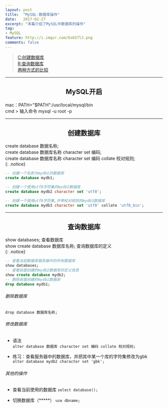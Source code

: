```yaml
---
layout: post
title:  "MySQL-数据库操作"
date:   2017-02-27
excerpt: "本篇介绍了MySQL中数据库的操作"
tag:
- MySQL
feature: http://i.imgur.com/Ds6S7lJ.png
comments: false
---  
```


><a href="#1">C:创建数据库</a>  
><a href="#2">R:查询数据库</a>   
><a href="#3">两种方式的比较</a>    

***


## <center>MySQL开启</center>    


mac：PATH="$PATH":/usr/local/mysql/bin  
cmd > 输入命令 mysql -u root -p    


***

<a name="1"></a>

## <center>创建数据库</center>   



create database 数据名称;  
create database 数据库名称 character set 编码;  
create database 数据库名称 character set 编码 collate 校对规则;  
{: .notice}


```sql
-- 创建一个名称为mydb1的数据库
create database mydb1;

-- 创建一个使用utf8字符集的mydb2数据库
create database mydb2 character set 'utf8';

-- 创建一个使用utf8字符集,并带校对规则的mydb3数据库
create database mydb3 character set 'utf8' collate 'utf8_bin';
```
	

***

<a name="2"></a>

## <center>查询数据库</center>   

show databases;  查看数据库   
show create database 数据库名称;  查询数据库的定义   
{: .notice}	



```sql
-- 查看当前数据库服务器中的所有数据库
show databases;
-- 查看前面创建的mydb2数据库的定义信息
show create database mydb2;
-- 删除前面创建的mydb1数据库
drop database mydb1;
```

###### 删除数据库	  
`drop database 数据库名称;`

###### 修改数据库

* 语法  
`alter database 数据库 character set 编码 collate 校对规则;`
	
* 练习：查看服务器中的数据库，并把其中某一个库的字符集修改为gbk  
`alter database mydb2 character set 'gbk';`
	
###### 其他的操作

* 查看当前使用的数据库 `select database();`

* 切换数据库（*****） `use dbname;`